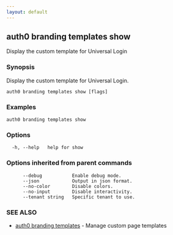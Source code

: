 ```yaml
---
layout: default
---
```

## auth0 branding templates show

Display the custom template for Universal Login

### Synopsis

Display the custom template for Universal Login.

```
auth0 branding templates show [flags]
```

### Examples

```
auth0 branding templates show
```

### Options

```
  -h, --help   help for show
```

### Options inherited from parent commands

```
      --debug           Enable debug mode.
      --json            Output in json format.
      --no-color        Disable colors.
      --no-input        Disable interactivity.
      --tenant string   Specific tenant to use.
```

### SEE ALSO

* [auth0 branding templates](auth0_branding_templates.md)	 - Manage custom page templates

